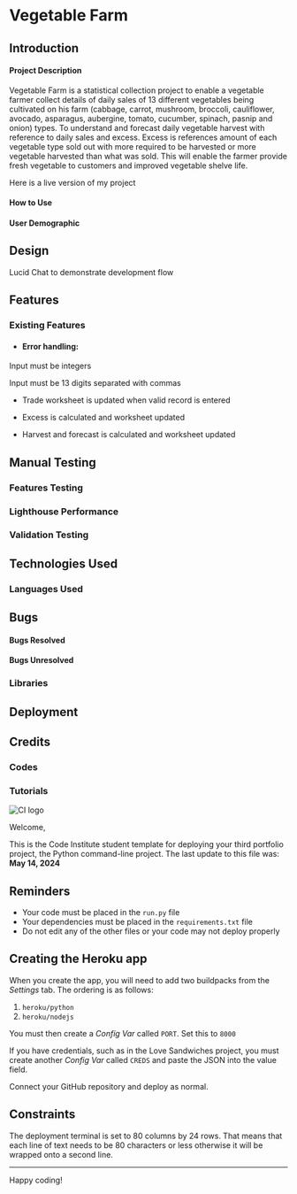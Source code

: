 
# Vegetable Farm
## Introduction
#### Project Description
  Vegetable Farm is a statistical collection project to enable a vegetable farmer collect details of daily sales of 13 different vegetables being cultivated on his farm (cabbage, carrot, mushroom, broccoli, cauliflower, avocado, asparagus, aubergine, tomato, cucumber, spinach, pasnip and onion) types. To understand and forecast daily vegetable harvest with reference to daily sales and excess. Excess is references amount of each vegetable type sold out with more required to be harvested or more vegetable harvested than what was sold. This will enable the farmer provide fresh vegetable to customers and improved vegetable shelve life. 

  Here is a live version of my project

#### How to Use
#### User Demographic
## Design
Lucid Chat to demonstrate development flow
## Features
### Existing Features
* #### Error handling:

Input must be integers

Input must be 13 digits separated with commas

* Trade worksheet is updated when valid record is entered

* Excess is calculated and worksheet updated

* Harvest and forecast is calculated and worksheet updated

## Manual Testing
### Features Testing
### Lighthouse Performance
### Validation Testing
## Technologies Used
### Languages Used
## Bugs
#### Bugs Resolved
#### Bugs Unresolved
### Libraries
## Deployment
## Credits
### Codes
### Tutorials
























![CI logo](https://codeinstitute.s3.amazonaws.com/fullstack/ci_logo_small.png)

Welcome,

This is the Code Institute student template for deploying your third portfolio project, the Python command-line project. The last update to this file was: **May 14, 2024**

## Reminders

- Your code must be placed in the `run.py` file
- Your dependencies must be placed in the `requirements.txt` file
- Do not edit any of the other files or your code may not deploy properly

## Creating the Heroku app

When you create the app, you will need to add two buildpacks from the _Settings_ tab. The ordering is as follows:

1. `heroku/python`
2. `heroku/nodejs`

You must then create a _Config Var_ called `PORT`. Set this to `8000`

If you have credentials, such as in the Love Sandwiches project, you must create another _Config Var_ called `CREDS` and paste the JSON into the value field.

Connect your GitHub repository and deploy as normal.

## Constraints

The deployment terminal is set to 80 columns by 24 rows. That means that each line of text needs to be 80 characters or less otherwise it will be wrapped onto a second line.

---

Happy coding!
